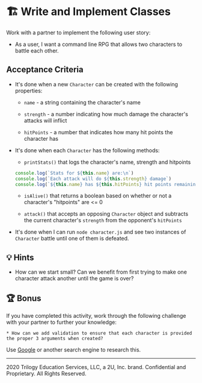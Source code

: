   # 🏗️ Write and Implement Classes

  Work with a partner to implement the following user story:

  * As a user, I want a command line RPG that allows two characters to battle each other.

  ## Acceptance Criteria

  * It's done when a new `Character` can be created with the following properties:

    * `name` - a string containing the character's name

    * `strength` - a number indicating how much damage the character's attacks will inflict

    * `hitPoints` - a number that indicates how many hit points the character has

  * It's done when each `Character` has the following methods:

    * `printStats()` that logs the character's name, strength and hitpoints

    ```js
    console.log(`Stats for ${this.name} are:\n`)
    console.log(`Each attack will do ${this.strength} damage`)
    console.log(`${this.name} has ${this.hitPoints} hit points remaining`)
    ```

    * `isAlive()` that returns a boolean based on whether or not a character's "hitpoints" are <= 0

    * `attack()` that accepts an opposing `Character` object and subtracts the current character's `strength` from the opponent's `hitPoints`

  * It's done when I can run `node character.js` and see two instances of `Character` battle until one of them is defeated.

  ## 💡 Hints

  * How can we start small? Can we benefit from first trying to make one character attack another until the game is over?

  ## 🏆 Bonus

  If you have completed this activity, work through the following challenge with your partner to further your knowledge:

    * How can we add validation to ensure that each character is provided the proper 3 arguments when created?

  Use [Google](https://www.google.com) or another search engine to research this.

---
2020 Trilogy Education Services, LLC, a 2U, Inc. brand. Confidential and Proprietary. All Rights Reserved.